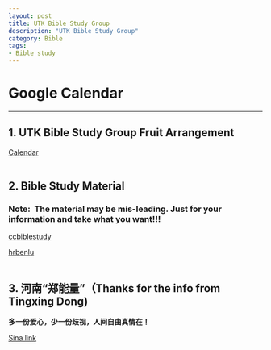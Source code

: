 ```yaml
--- 
layout: post
title: UTK Bible Study Group
description: "UTK Bible Study Group"
category: Bible
tags: 
- Bible study 
---
```


# Google Calendar

----------------

## 1. UTK Bible Study Group Fruit Arrangement<br>

[Calendar](https://www.google.com/calendar/embed?src=sjsprecious%40gmail.com&ctz=America/New_York)<br><br>

## 2. Bible Study Material<br>

### **Note:** &nbsp;The material may be mis-leading. Just for your information and take what you want!!!<br>

[ccbiblestudy](http://www.ccbiblestudy.org/index-T.htm)<br>

[hrbenlu](http://www.hrbenlu.com/)<br><br>


## 3. 河南“郑能量”（Thanks for the info from Tingxing Dong)<br>

**多一份爱心，少一份歧视，人间自由真情在！**<br>

[Sina link](http://henan.sina.com.cn/news/s/2013-01-29/0711-49502.html)
